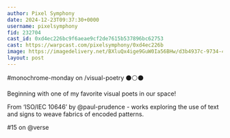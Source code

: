 ```yaml
---
author: Pixel Symphony
date: 2024-12-23T09:37:30+0000
username: pixelsymphony
fid: 232704
cast_id: 0xd4ec226bc9f6aeae9cf2de7615b537896bc62753
cast: https://warpcast.com/pixelsymphony/0xd4ec226b
image: https://imagedelivery.net/BXluQx4ige9GuW0Ia56BHw/d3b4937c-9734-4070-ad6a-e3b044b19300/original
layout: post
---
```

#monochrome-monday on /visual-poetry ⚫️⚪️⚫️  
  
Beginning with one of my favorite visual poets in our space!   
  
From ‘ISO/IEC 10646’ by @paul-prudence - works exploring the use of text and signs to weave fabrics of encoded patterns.   
  
#15 on @verse  

<img src='https://imagedelivery.net/BXluQx4ige9GuW0Ia56BHw/d3b4937c-9734-4070-ad6a-e3b044b19300/original' alt='' referrerpolicy='no-referrer'/>